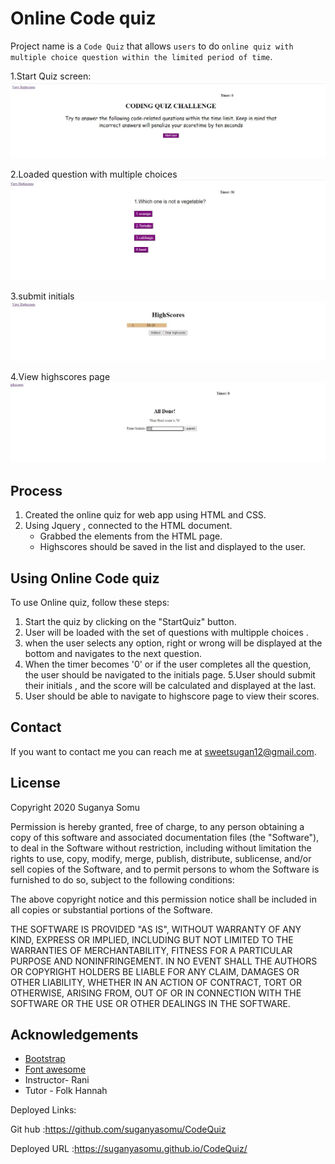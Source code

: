 # Online Code quiz

Project name is a `Code Quiz` that allows `users` to do `online quiz with multiple choice question within the limited period of time`.

1.Start Quiz screen:
![Product Name Screen Shot][product-screenshot1]

2.Loaded question with multiple choices
![Product Name Screen Shot][product-screenshot2]

3.submit initials
![Product Name Screen Shot][product-screenshot3]

4.View highscores page
![Product Name Screen Shot][product-screenshot4]

## Process

1. Created the online quiz for web app using HTML and CSS.
2. Using Jquery , connected to the HTML document.
   - Grabbed the elements from the HTML page.
   - Highscores should be saved in the list and displayed to the user.

## Using Online Code quiz

To use Online quiz, follow these steps:

1. Start the quiz by clicking on the "StartQuiz" button.
2. User will be loaded with the set of questions with multipple choices .
3. when the user selects any option, right or wrong will be displayed at the bottom and navigates to the next question.
4. When the timer becomes '0' or if the user completes all the question, the user should be navigated to the initials page.
   5.User should submit their initials , and the score will be calculated and displayed at the last.
5. User should be able to navigate to highscore page to view their scores.

## Contact

If you want to contact me you can reach me at sweetsugan12@gmail.com.

## License

Copyright 2020 Suganya Somu

Permission is hereby granted, free of charge, to any person obtaining a copy of this software and associated documentation files (the "Software"), to deal in the Software without restriction, including without limitation the rights to use, copy, modify, merge, publish, distribute, sublicense, and/or sell copies of the Software, and to permit persons to whom the Software is furnished to do so, subject to the following conditions:

The above copyright notice and this permission notice shall be included in all copies or substantial portions of the Software.

THE SOFTWARE IS PROVIDED "AS IS", WITHOUT WARRANTY OF ANY KIND, EXPRESS OR IMPLIED, INCLUDING BUT NOT LIMITED TO THE WARRANTIES OF MERCHANTABILITY, FITNESS FOR A PARTICULAR PURPOSE AND NONINFRINGEMENT. IN NO EVENT SHALL THE AUTHORS OR COPYRIGHT HOLDERS BE LIABLE FOR ANY CLAIM, DAMAGES OR OTHER LIABILITY, WHETHER IN AN ACTION OF CONTRACT, TORT OR OTHERWISE, ARISING FROM, OUT OF OR IN CONNECTION WITH THE SOFTWARE OR THE USE OR OTHER DEALINGS IN THE SOFTWARE.

## Acknowledgements

- [Bootstrap](https://getbootstrap.com/)
- [Font awesome](https://fontawesome.com/)
- Instructor- Rani
- Tutor - Folk Hannah

<!-- MARKDOWN LINKS & IMAGES -->

[product-screenshot1]: images/StartQuizPage.JPG
[product-screenshot2]: images/questionPage.JPG
[product-screenshot3]: images/ScoreList.JPG
[product-screenshot4]: images/HighscorePage.JPG

Deployed Links:

Git hub :https://github.com/suganyasomu/CodeQuiz

Deployed URL :https://suganyasomu.github.io/CodeQuiz/
